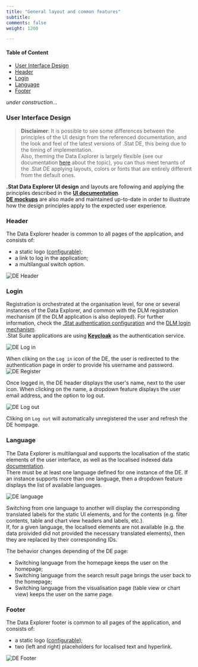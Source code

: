 ```yaml
---
title: "General layout and common features"
subtitle: 
comments: false
weight: 1200

---
```


#### Table of Content
- [User Interface Design](#user-interface-design)
- [Header](#header)
- [Login](#login)
- [Language](#language)
- [Footer](#footer)

*under construction...*

### User Interface Design

>**Disclaimer**: It is possible to see some differences between the principles of the UI design from the referenced documentation, and the look and feel of the latest versions of .Stat DE, this being due to the timing of implementation.  
Also, theming the Data Explorer is largely flexible (see our documentation [here](https://sis-cc.gitlab.io/dotstatsuite-documentation/configurations/de-customisation/) about the topic), you can thus meet tenants of the .Stat DE applying layouts, colors or fonts that are entirely different from the default ones.  

**.Stat Data Explorer UI design** and layouts are following and applying the principles described in the **[UI documentation](https://cis-itn-oecd.github.io/Design-artefacts/demo/ui-documentation/index.html)**.  
**[DE mockups](https://cis-itn-oecd.github.io/Design-artefacts/demo/de-material/index.html)** are also made and maintained up-to-date in order to illustrate how the design principles apply to the expected user experience.

### Header
The Data Explorer header is common to all pages of the application, and consists of:
* a static logo ([configurable](https://sis-cc.gitlab.io/dotstatsuite-documentation/configurations/de-customisation/#site-title-and-logo));
* a link to log in the application;
* a multilangual switch option.

![DE Header](/images/de-header.png)

### Login
Registration is orchestrated at the organisation level, for one or several instances of the Data Explorer, and common with the DLM registration mechanism (if the DLM application is also deployed). For further information, check the [.Stat authentication configuration](https://sis-cc.gitlab.io/dotstatsuite-documentation/configurations/authentication/) and the [DLM login mechanism](https://sis-cc.gitlab.io/dotstatsuite-documentation/using-dlm/log-in-dlm/).  
.Stat Suite applications are using **[Keycloak](https://www.keycloak.org/)** as the authentication service.  

![DE Log in](/images/de-login-1.png)

When cliking on the `Log in` icon of the DE, the user is redirected to the authentication page in order to provide his username and password.  
![DE Register](/images/de-login-2.png)

Once logged in, the DE header displays the user's name, next to the user icon. When clicking on the name, a dropdown feature displays the user email address, and the option to log out.  

![DE Log out](/images/de-login-3.png)

Cliking on `Log out` will automatically unregistered the user and refresh the DE hompage.

### Language
The Data Explorer is multilangual and supports the localisation of the static elements of the user interface, as well as the localised indexed data [documentation](https://sis-cc.gitlab.io/dotstatsuite-documentation/using-de/searching-data/indexing-data/).  
There must be at least one language defined for one instance of the DE. If an instance supports more than one language, then a dropdown feature displays the list of available languages.

![DE language](/images/de-language.png)

Switching from one language to another will display the corresponding translated labels for the static UI elements, and for the contents (e.g. filter contents, table and chart view headers and labels, etc.).   
If, for a given language, the localised elements are not available (e.g. the data proivided did not provided the necessary translated elements), then they are replaced by their corresponding IDs.  

The behavior changes depending of the DE page:
* Switching language from the homepage keeps the user on the homepage;
* Switching language from the search result page brings the user back to the homepage;
* Switching language from the visualisation page (table view or chart view) keeps the user on the same page.

### Footer
The Data Explorer footer is common to all pages of the application, and consists of:
* a static logo ([configurable](https://sis-cc.gitlab.io/dotstatsuite-documentation/configurations/de-customisation/#site-title-and-logo));
* two (left and right) placeholders for localised text and hyperlink.

![DE Footer](/images/de-footer.png)

